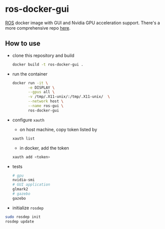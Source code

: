 # ros-docker-gui

[ROS](https://www.ros.org/) docker image with GUI and Nvidia GPU acceleration support. There's a more comprehensive repo [here](https://github.com/turlucode/ros-docker-gui).

## How to use

+ clone this repository and build

  ```bash
  docker build -t ros-docker-gui .
  ```

+ run the container

  ```bash
  docker run -it \
         -e DISPLAY \
         --gpus all \
         -v /tmp/.X11-unix/:/tmp/.X11-unix/  \
         --network host \
         --name ros-gui \
         ros-docker-gui
  ```

+ configure `xauth`

  + on host machine, copy token listed by

  ```bash
  xauth list
  ```

  + in docker, add the token

  ```bash
  xauth add <token>
  ```

+ tests

  ```bash
  # gpu
  nvidia-smi
  # GUI application
  glmark2
  # gazebo
  gazebo
  ```

+ initialize `rosdep`

```bash
sudo rosdep init
rosdep update
```


